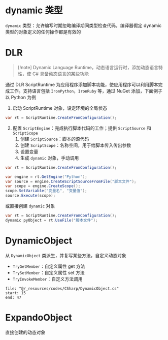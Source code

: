 # dynamic 类型

`dynamic` 类型：允许编写时期忽略编译期间类型检查代码，编译器假定 dynamic 类型的对象定义的任何操作都是有效的
# DLR

> [!note] Dynamic Language Runtime，动态语言运行时，添加动态语言特性，使 C# 具备动态语言的某些功能

通过 DLR ScriptRuntime 为应用程序添加脚本功能，使应用程序可以利用脚本完成工作。支持语言包括 `IronPython`，`IronRuby` 等，通过 NuGet 添加，下面例子以 Python 为例

1. 启动 ScriptRuntime 对象，设定环境的全局状态

```c#
var rt = ScriptRuntime.CreateFromConfiguration();
```

2. 配置 `ScriptEngine`：完成执行脚本代码的工作；提供 `ScriptSource` 和 `ScriptScope`
	1. 创建 `ScriptSource`：脚本的源代码
	2. 创建 `ScriptScope`：名称空间，用于给脚本传入传出参数
	3. 设置变量
	4. 生成 `dynamic` 对象，手动调用

```c#
var rt = ScriptRuntime.CreateFromConfiguration();

var engine = rt.GetEngine("Python");
var source = engine.CreateScriptSourceFromFile("脚本文件");
var scope = engine.CreateScope();
scope.SetVariable("变量名", "变量值");
source.Execute(scope);
```

或直接创建 `dynamic` 对象

```c#
var rt = ScriptRuntime.CreateFromConfiguration();
dynamic pyObject = rt.UseFile("脚本文件");
```

# DynamicObject

从 `DynamicObject` 类派生，并复写某些方法，自定义动态对象
- `TryGetMember`：自定义属性 get 方法
- `TrySetMember`：自定义属性 set 方法
- `TryInvokeMember`：自定义方法调用

```reference
file: "@/_resources/codes/CSharp/DynamicObject.cs"
start: 15
end: 47
```

# ExpandoObject

直接创建的动态对象
